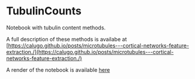 # TubulinCounts

Notebook with tubulin content methods.

A full description of these methods is availabe at [https://calugo.github.io/posts/microtubules---cortical-networks-feature-extraction./](https://calugo.github.io/posts/microtubules---cortical-networks-feature-extraction./)

A render of the notebook is available [here](https://nbviewer.org/github/calugo/TubulinCounts/blob/main/Dixit_Ram_Data_Processing.ipynb)
